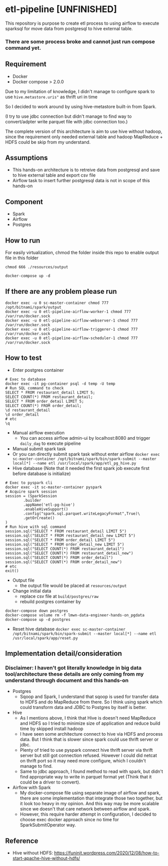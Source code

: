# etl-pipeline [UNFINISHED]

This repository is purpose to create etl process to using airflow to execute sparksql for move data from postgresql to hive external table.

### There are some process broke and cannot just run compose command yet.

## Requirement

- Docker
- Docker compose > 2.0.0

Due to my limitation of knowledge, I didn't manage to configure spark to use `hive.metastore.uris"` as thrift uri in time

So I decided to work around by using hive-metastore built-in from Spark.

(I try to use jdbc connection but didn't manage to find way to convert/adpter write parquet file with jdbc connection too.)

The complete version of this architecture is aim to use hive without hadoop, since the requirement only needed external table and hadoop MapReduce + HDFS could be skip from my understand.

## Assumptions

- This hands-on architecture is to retreive data from postgresql and save to hive external table and export csv file
- Airflow task to insert further postgresql data is not in scope of this hands-on

## Component

- Spark
- Airflow
- Postgres

## How to run

For easily virtualization, chmod the folder inside this repo to enable output file in this folder

`chmod 666 ./resources/output`

`docker-compose up -d`

## If there are any problem please run

```
docker exec -u 0 sc-master-container chmod 777 /opt/bitnami/spark/output
docker exec -u 0 etl-pipeline-airflow-worker-1 chmod 777 /var/run/docker.sock
docker exec -u 0 etl-pipeline-airflow-webserver-1 chmod 777 /var/run/docker.sock
docker exec -u 0 etl-pipeline-airflow-triggerer-1 chmod 777 /var/run/docker.sock
docker exec -u 0 etl-pipeline-airflow-scheduler-1 chmod 777 /var/run/docker.sock
```

## How to test

- Enter postgres container

```
# Exec to database
docker exec -it pg-container psql -d temp -U temp
# Run SQL command to check
SELECT * FROM restaurant_detail LIMIT 5;
SELECT COUNT(*) FROM restaurant_detail;
SELECT * FROM order_detail LIMIT 5;
SELECT COUNT(*) FROM order_detail;
\d restaurant_detail
\d order_detail
# etc
\q
```

- Manual airflow execution
  - You can access airflow admin-ui by localhost:8080 and trigger `daily_dag` to execute pipeline
- Manual submit spark task
- Or you can directly submit spark task without enter airflow
  `docker exec sc-master-container /opt/bitnami/spark/bin/spark-submit --master local[*] --name etl /usr/local/spark/app/etl_pg_hive.py`
- Hive database (Note that it needed the first spark job execute first before database is initialize)

```
# Exec to pyspark cli
docker exec -it sc-master-container pyspark
# Acquire spark session
session = (SparkSession
        .builder
        .appName('etl-pg-hive')
        .enableHiveSupport()
        .config("spark.sql.parquet.writeLegacyFormat",True)\
        .getOrCreate()
)
# Run hive with sql command
session.sql("SELECT * FROM restaurant_detail LIMIT 5")
session.sql("SELECT * FROM restaurant_detail_new LIMIT 5")
session.sql("SELECT * FROM order_detail LIMIT 5")
session.sql("SELECT * FROM order_detail_new LIMIT 5")
session.sql("SELECT COUNT(*) FROM restaurant_detail")
session.sql("SELECT COUNT(*) FROM restaurant_detail_new")
session.sql("SELECT COUNT(*) FROM order_detail")
session.sql("SELECT COUNT(*) FROM order_detail_new")
# etc
exit()
```

- Output file
  - the output file would be placed at `resources/output`
- Change initial data
  - replace csv file at `build/postgres/raw`
  - rebuild postgres container by

```
docker-compose down postgres
docker-compose volume rm -f lmwn-data-engineer-hands-on_pgdata
docker-compose up -d postgres
```

- Reset hive database
  `docker exec sc-master-container /opt/bitnami/spark/bin/spark-submit --master local[*] --name etl /usr/local/spark/app/reset.py`

## Implementation detail/consideration

### Disclaimer: I haven't got literally knowledge in big data tool/architecture these details are only coming from my understand through document and this hands-on

- Postgres
  - Sqoop and Spark, I understand that sqoop is used for transfer data to HDFS and do MapReduce from there. So I think using spark which could transform data and JDBC to Postgres by itself is better.
- Hive
  - As I mentions above, I think that Hive is doesn't need MapReduce and HDFS so I tried to minimize size of application and reduce build time by skipped install hadoop
  - I have seen some architecture connect to hive via HDFS and process data. But I think that is slower since spark could use thrift server or jdbc.
  - Plenty of tried to use pyspark connect hive thrift server via thrift server but still got connection refused. However I could did netcat on thrift port so it may need more configure, which I couldn't manage to find.
  - Same to jdbc approach, I found method to read with spark, but didn't find appropriate way to write in parquet format yet (Think that it could be a driver to convert).
- Airflow with Spark
  - My docker-compose file using separate image of airflow and spark, there are some implementation that integrate those two together, but it look too heavy in my opinion. And this way may be more scalable since we doesn't that care network between airflow and spark.
  - However, this require harder attempt in configuration, I decided to choose exec docker approach since no time for SparkSubmitOperator way.

## Reference

- Hive without HDFS: https://funinit.wordpress.com/2020/12/08/how-to-start-apache-hive-without-hdfs/
